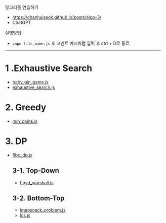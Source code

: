 알고리즘 연습하기
- https://chanhuiseok.github.io/posts/algo-3/
- ChatGPT

실행방법
- `pnpm file_name.js` 후 코멘트 예시처럼 입력 후 ctrl + D로 종료

___

# 1 .Exhaustive Search
  - [baby_gin_game.js](./baby_gin_game.js)
  - [exhaustive_search.js](./exhaustive_search.js)

# 2. Greedy
- [min_coins.js](./min_coins.js)

# 3. DP
- [fibo_dp.js](./fibo_dp.js)

  ## 3-1. Top-Down
  - [floyd_warshall.js](./floyd_warshall.js)

  ## 3-2. Bottom-Top
  - [knapsnack_problem.js](./knapsnack_problem.js)
  - [lcs.js](./lcs.js)